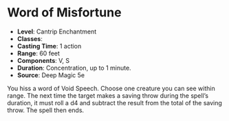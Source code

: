 # Word of Misfortune

- **Level**: Cantrip Enchantment
- **Classes**: 
- **Casting Time**: 1 action
- **Range**: 60 feet
- **Components**: V, S
- **Duration**: Concentration, up to 1 minute.
- **Source**: Deep Magic 5e

You hiss a word of Void Speech. Choose one creature you can see within range. The next time the target makes a saving throw during the spell’s duration, it must roll a d4 and subtract the result from the total of the saving throw. The spell then ends.

